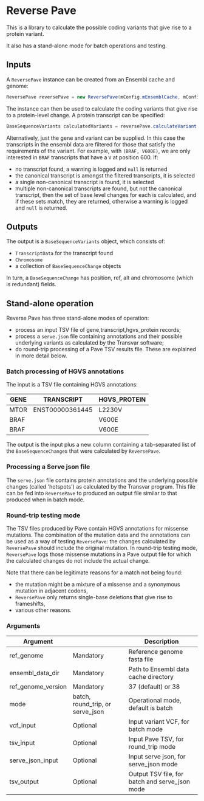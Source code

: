 # Reverse Pave
This is a library to calculate the possible coding variants that give rise to a protein variant.

It also has a stand-alone mode for batch operations and testing.

## Inputs
A `ReversePave` instance can be created from an Ensembl cache and genome:
```java
ReversePave reversePave = new ReversePave(mConfig.mEnsemblCache, mConfig.mRefGenome);
```
The instance can then be used to calculate the coding variants that give rise to a protein-level change.
A protein transcript can be specified:
```java
BaseSequenceVariants calculatedVariants = reversePave.calculateVariant(gene, transcript, variant);
```
Alternatively, just the gene and variant can be supplied. 
In this case the transcripts in the ensembl data are filtered for those that satisfy the requirements
of the variant. For example, with `(BRAF, V600E)`, we are only interested in `BRAF` transcripts that have a `V` at
position 600.
If:
- no transcript found, a warning is logged and `null` is returned
- the canonical transcript is amongst the filtered transcripts, it is selected
- a single non-canonical transcript is found, it is selected
- multiple non-canonical transcripts are found, but not the canonical transcript, then the 
set of base level changes for each is calculated, and if these sets match, they are returned, 
otherwise a warning is logged and `null` is returned.

## Outputs
The output is a `BaseSequenceVariants` object, which consists of:
- `TranscriptData` for the transcript found
- `Chromosome`
- a collection of `BaseSequenceChange` objects

In turn, a `BaseSequenceChange` has position, ref, alt and chromosome (which is redundant) fields.

## Stand-alone operation
Reverse Pave has three stand-alone modes of operation:
- process an input TSV file of gene,transcript,hgvs_protein records;
- process a `serve.json` file containing annotations and their possible underlying variants as calculated by the Transvar software;
- do round-trip processing of a Pave TSV results file.
These are explained in more detail below.

### Batch processing of HGVS annotations
The input is a TSV file containing HGVS annotations:

| GENE | TRANSCRIPT      | HGVS_PROTEIN |
|------|-----------------|--------------|
| MTOR | ENST00000361445 | L2230V       |
| BRAF |                 | V600E        |
| BRAF |                 | V600E        |

The output is the input plus a new column containing a tab-separated list of the `BaseSequenceChange`s that were
calculated by `ReversePave`.

### Processing a Serve json file
The `serve.json` file contains protein annotations and the underlying possible changes (called 'hotspots')
as calculated by the Transvar program. This file can be fed into `ReversePave` to produced an output
file similar to that produced when in batch mode.

### Round-trip testing mode
The TSV files produced by Pave contain HGVS annotations for missense mutations.
The combination of the mutation data and the annotations can be used as a way of testing
`ReversePave`: the changes calculated by `ReversePave` should include the original mutation.
In round-trip testing mode, `ReversePave` logs those missense mutations in a Pave output
file for which the calculated changes do not include the actual change. 

Note that there can be legitimate reasons for a match not being found:
- the mutation might be a mixture of a missense and a synonymous mutation in adjacent codons,
- `ReversePave` only returns single-base deletions that give rise to frameshifts,
- various other reasons.

### Arguments

| Argument           |                                  | Description                                    |
|--------------------|----------------------------------|------------------------------------------------|
| ref_genome         | Mandatory                        | Reference genome fasta file                    |
| ensembl_data_dir   | Mandatory                        | Path to Ensembl data cache directory           |
| ref_genome_version | Mandatory                        | 37 (default) or 38                             |
| mode               | batch, round_trip, or serve_json | Operational mode, default is batch             |
| vcf_input          | Optional                         | Input variant VCF, for batch mode              |
| tsv_input          | Optional                         | Input Pave TSV, for round_trip mode            |
| serve_json_input   | Optional                         | Input serve json, for serve_json mode          |
| tsv_output         | Optional                         | Output TSV file, for batch and serve_json mode |

```commandline

```
